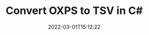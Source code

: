 ---
############################# Static ############################
layout: "auto-gen-conversion"
date: 2022-03-01T15:12:22
draft: false
otherformats: bmp dcm emf emz epub gif ico jp2 jpeg jpg pdf png psb psd svg svgz tex tga tif tiff webp wmf wmz xps
breadcrumb: OXPS to TSV in C#

############################# Head ############################
head_title: "OXPS to TSV Converter in C#"
head_description: "Convert OXPS to TSV in .NET using a few lines of code. Use the GroupDocs Document Conversion API to convert over 160 file formats."

############################# Header ############################
title: "Convert OXPS to TSV in C#"
description: "OXPS to TSV conversion with a few lines of .NET code"
bg_image: "https://cms.admin.containerize.com/templates/aspose/App_Themes/V3/images/bg/header1.png"
bg_overlay: false
button:
    enable: true

############################# SubMenu ############################
submenu:
    enable: true

    left:
        img_alt: "GroupDocs.Conversion for .NET"
        image: "https://cms.admin.containerize.com/templates/groupdocs/images/product-logos/90x90-noborder/groupdocs-conversion-net.png"
        product: "GroupDocs.Conversion"
        platform: ".NET"

    

############################# About ############################
about:
    enable: true
    title: "About GroupDocs.Conversion для .NET API"
    content: |
        [GroupDocs.Conversion for .NET](https://products.groupdocs.com/conversion/net/) can be used to convert Microsoft Word, Excel, PowerPoint, PDF, Visio and other formats. GroupDocs.Conversion is a standalone API that is suitable for back-end and internal systems where high performance is required. It does not depend on any software such as Microsoft or Open Office.
    

overview:
    enable: true
    content: |
        Convert your OXPS files to TSV in .NET easily. You can use just a couple of C# code lines in any platform of your choice like - Windows, Linux, macOS.
        You can try OXPS to TSV conversion for free and evaluate conversion results quality.
        Along with simple file conversion scenarios you can try more advanced options for loading source OXPS file and for saving output TSV result. 
        
        For example, for the source OXPS file you may use the following load options:

        * auto-detect file format;
        * specify password for protected files (if file format supports it);
        * replace missing fonts to preserve document appearance.
        
        There are also advanced convert options for the TSV file:

        * convert specific document page or page range;
        * add a watermark to the converted TSV file.

        Once conversion is completed you can save your TSV file to the local file path or any third-party storage like FTP, Amazon S3, Google Drive, Dropbox etc.
        Please note - to convert OXPS to TSV there is no need for any additional software installed - like MS Office, Open Office, Adobe Acrobat Reader etc. 


############################# Steps ############################
steps:
    enable: true
    title_left: "Steps to convert OXPS to TSV in C#"
    content_left: |
        [GroupDocs.Conversion](https://products.groupdocs.com/conversion/net/) makes it easy for developers to convert a OXPS file to TSV with a few lines of code.

        * Create an instance of the Converter class and provide the file OXPS with the full path
        * Create and set ConvertOptions for TSV type.
        * Call the Converter.Convert method and pass the full path and format (TSV) as a parameter
        
    title_right: "System Requirements"
    content_right: |
        Basic conversion with GroupDocs.Conversion for .NET can be done in just a few simple steps. Our APIs are supported on all major platforms and operating systems. Before executing the code below, make sure you have the following prerequisites installed on your system.

        * Operating systems: Microsoft Windows, Linux, MacOS
        * Development environments: Microsoft Visual Studio, Xamarin, MonoDevelop
        * Frameworks: .NET Framework, .NET Standard, .NET Core, Mono
        * Get the latest GroupDocs.Conversion for .NET from [Nuget](https://www.nuget.org/packages/groupdocs.conversion)
        
    code: |
        ```cs
        // Load OXPS file
        var converter = new GroupDocs.Conversion.Converter("template.oxps");
        // Set conversion parameters for TSV format
        var convertOptions = converter.GetPossibleConversions()["tsv"].ConvertOptions;
        // Convert to TSV format
        converter.Convert("output.tsv", convertOptions);        
        ```
        
demos:
    enable: true
    title: "OXPS to TSV Live Demo"
    content: |
       Convert OXPS to TSV now by visiting the [GroupDocs.Conversion App](https://products.groupdocs.app/conversion/family) website. Online demo has the following advantages
          

more_formats:
    enable: true
    title: "Other supported transformations OXPS"
    content: "You can also convert OXPS to many other file formats. Please see the list below."
       
       
back_to_top:
    enable: true
---